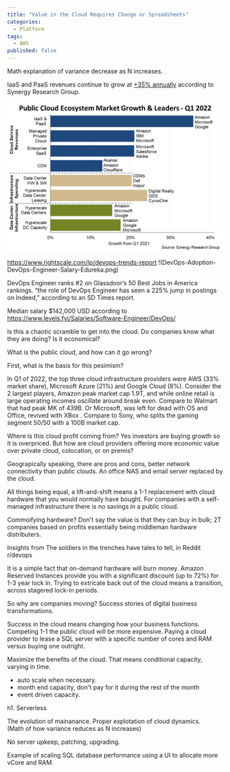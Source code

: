 ```yaml
---
title: "Value in the Cloud Requires Change or Spreadsheets"
categories:
  - Platform
tags:
  - AWS
published: false
---
```

Math explanation of variance decrease as N increases.

IaaS and PaaS revenues continue to grow at [+35% annually](https://www.srgresearch.com/articles/public-cloud-ecosystem-quarterly-revenues-leap-26-to-126-billion-in-q1) according to Synergy Research Group.

![Public Cloud Ecosystem Growth Q1 2022](/assets/images/2022/08/cloud_ecosystem_Q122.jpeg)

https://www.rightscale.com/lp/devops-trends-report
!(DevOps-Adoption-DevOps-Engineer-Salary-Edureka.png)

DevOps Engineer ranks #2 on Glassdoor’s 50 Best Jobs in America rankings. “the role of DevOps Engineer has seen a 225% jump in postings on Indeed,” according to an SD Times report. 

Median salary $142,000 USD according to https://www.levels.fyi/Salaries/Software-Engineer/DevOps/

Is this a chaotic scramble to get into the cloud.  Do companies know what they are doing? Is it economical?

What is the public cloud, and how can it go wrong?

First, what is the basis for this pesimism?

In Q1 of 2022, the top three cloud infrastructure providers were AWS (33% market share), Microsoft Azure (21%) and Google Cloud (8%).
Consider the 2 largest players, Amazon peak market cap 1.9T, and while online retail is large operating incomes oscillate around break even.  Compare to Walmart that had peak MK of 439B.  Or Microsoft, was left for dead with OS and Office, revived with XBox . Compare to Sony, who splits the gaming segment 50/50 with a 100B market cap.

Where is this cloud profit coming from?  Yes investors are buying growth so it is overpriced.  But how are cloud providers offering more economic value over private cloud, colocation, or on premis?

Geograpically speaking, there are pros and cons, better network connectivity than public clouds.  An office NAS and email server replaced by the cloud.

All things being equal, a lift-and-shift means a 1-1 replacement with cloud hardware that you would normally have bought. For companies with a self-managed infrastructure there is no savings in a public cloud.

Commoifying hardware?  Don't say the value is that they can buy in bulk; 2T companies based on profits essentially being middleman hardware distributers.  

Insights from The soldiers in the trenches have tales to tell, in Reddit r/devops

It is a simple fact that on-demand hardware will burn money.  Amazon Reserved Instances provide you with a significant discount (up to 72%) for 1-3 year lock in. Trying to extricate back out of the cloud means a transition, across stagered lock-in periods.

So why are companies moving?  Success stories of digital business transformations.

Success in the cloud means changing how your business functions.  Competing 1-1 the public cloud will be more expensive. Paying a cloud provider to lease a SQL server with a specific number of cores and RAM versus buying one outright.  

Maximize the benefits of the cloud.  That means conditional capacity, varying in time.
- auto scale when necessary.
- month end capacity, don't pay for it during the rest of the month
- event driven capacity.

h1. Serverless

The evolution of mainanance.  Proper explotation of cloud dynamics.  
(Math of how variance reduces as N increases)

No server upkeep, patching, upgrading.

Example of scaling SQL database performance using a UI to allocate more vCore and RAM.  




